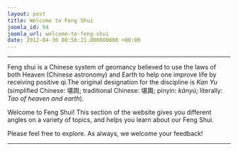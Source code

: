 ```yaml
---
layout: post
title: Welcome to Feng Shui
joomla_id: 94
joomla_url: welcome-to-feng-shui
date: 2012-04-30 00:56:21.000000000 +00:00
---
```

* * *

Feng shui is a Chinese system of geomancy believed to use the laws of both Heaven (Chinese astronomy) and Earth to help one improve life by receiving positive qi.The original designation for the discipline is _Kan Yu_ (simplified Chinese: 堪舆; traditional Chinese: 堪輿; pinyin: _kānyú_; literally: _Tao of heaven and earth_).

Welcome to Feng Shui! This section of the website gives you different angles on a variety of topics, and helps you learn about our Feng Shui.

Please feel free to explore. As always, we welcome your feedback!

* * *



